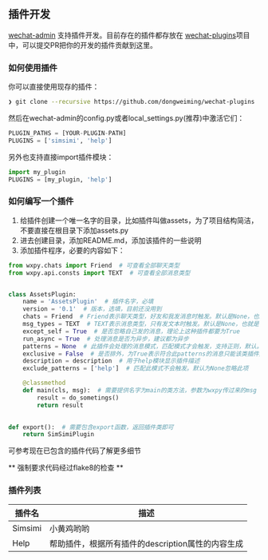 ## 插件开发

[wechat-admin](https://dongweiming.github.io/wechat-admin/) 支持插件开发。目前存在的插件都存放在 [wechat-plugins](https://github.com/dongweiming/wechat-plugins)项目中，可以提交PR把你的开发的插件贡献到这里。

### 如何使用插件

你可以直接使用现存的插件：

```bash
❯ git clone --recursive https://github.com/dongweiming/wechat-plugins
```

然后在wechat-admin的config.py或者local\_settings.py(推荐)中激活它们：

```python
PLUGIN_PATHS = [YOUR-PLUGIN-PATH]
PLUGINS = ['simsimi', 'help']
```

另外也支持直接import插件模块：

```python
import my_plugin
PLUGINS = [my_plugin, 'help']
```

### 如何编写一个插件

1. 给插件创建一个唯一名字的目录，比如插件叫做assets，为了项目结构简洁，不要直接在根目录下添加assets.py
2. 进去创建目录，添加README.md，添加该插件的一些说明
3. 添加插件程序，必要的内容如下：

```python
from wxpy.chats import Friend  # 可查看全部聊天类型
from wxpy.api.consts import TEXT  # 可查看全部消息类型


class AssetsPlugin:
    name = 'AssetsPlugin'  # 插件名字，必填
    version = '0.1'  # 版本，选填，目前还没用到
    chats = Friend  # Friend表示聊天类型，好友和我发消息时触发。默认是None，也就是会在任何类型触发
    msg_types = TEXT  # TEXT表示消息类型，只有发文本时触发。默认是None，也就是任何类型下都会触发
    except_self = True  # 是否忽略自己发的消息，理论上这种插件都要为True
    run_async = True  # 处理消息是否为异步，建议都为异步
    patterns = None  # 此插件会处理的消息模式，匹配模式才会触发，支持正则，默认。None，表示全部匹配
    exclusive = False  # 是否排外，为True表示符合此patterns的消息只能该类插件触发
    description = description  # 用于help模块显示插件描述
    exclude_patterns = ['help']  # 匹配此模式不会触发。默认为None忽略此项

    @classmethod
    def main(cls, msg):  # 需要提供名字为main的类方法，参数为wxpy传过来的msg
        result = do_sometings()
        return result
        

def export():  # 需要包含export函数，返回插件类即可
    return SimSimiPlugin 
```

可参考现在已包含的插件代码了解更多细节

** 强制要求代码经过flake8的检查 **

### 插件列表

| 插件名 | 描述 | 
| ------| ------ |
| Simsimi | 小黄鸡哟哟 |
| Help | 帮助插件，根据所有插件的description属性的内容生成 |


